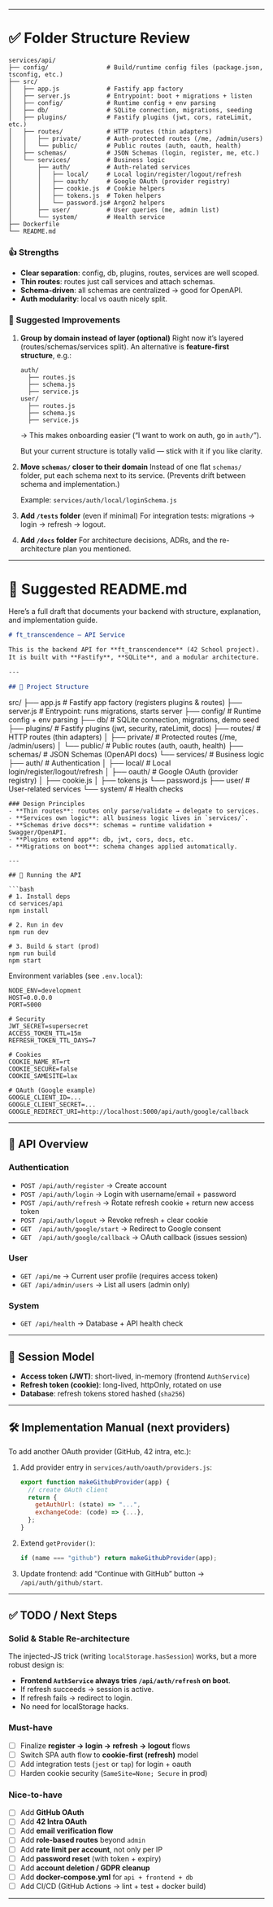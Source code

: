 
---

# ✅ Folder Structure Review

```
services/api/
├── config/                # Build/runtime config files (package.json, tsconfig, etc.)
├── src/
│   ├── app.js             # Fastify app factory
│   ├── server.js          # Entrypoint: boot + migrations + listen
│   ├── config/            # Runtime config + env parsing
│   ├── db/                # SQLite connection, migrations, seeding
│   ├── plugins/           # Fastify plugins (jwt, cors, rateLimit, etc.)
│   ├── routes/            # HTTP routes (thin adapters)
│   │   ├── private/       # Auth-protected routes (/me, /admin/users)
│   │   └── public/        # Public routes (auth, oauth, health)
│   ├── schemas/           # JSON Schemas (login, register, me, etc.)
│   └── services/          # Business logic
│       ├── auth/          # Auth-related services
│       │   ├── local/     # Local login/register/logout/refresh
│       │   ├── oauth/     # Google OAuth (provider registry)
│       │   ├── cookie.js  # Cookie helpers
│       │   ├── tokens.js  # Token helpers
│       │   └── password.js# Argon2 helpers
│       ├── user/          # User queries (me, admin list)
│       └── system/        # Health service
├── Dockerfile
└── README.md
```

### 👍 Strengths

* **Clear separation**: config, db, plugins, routes, services are well scoped.
* **Thin routes**: routes just call services and attach schemas.
* **Schema-driven**: all schemas are centralized → good for OpenAPI.
* **Auth modularity**: local vs oauth nicely split.

### 🔧 Suggested Improvements

1. **Group by domain instead of layer (optional)**
   Right now it’s layered (routes/schemas/services split).
   An alternative is **feature-first structure**, e.g.:

   ```
   auth/
     ├── routes.js
     ├── schema.js
     ├── service.js
   user/
     ├── routes.js
     ├── schema.js
     ├── service.js
   ```

   → This makes onboarding easier (“I want to work on auth, go in `auth/`”).

   But your current structure is totally valid — stick with it if you like clarity.

2. **Move `schemas/` closer to their domain**
   Instead of one flat `schemas/` folder, put each schema next to its service.
   (Prevents drift between schema and implementation.)

   Example:
   `services/auth/local/loginSchema.js`

3. **Add `/tests` folder** (even if minimal)
   For integration tests: migrations → login → refresh → logout.

4. **Add `/docs` folder**
   For architecture decisions, ADRs, and the re-architecture plan you mentioned.

---

# 📝 Suggested README.md

Here’s a full draft that documents your backend with structure, explanation, and implementation guide.

```markdown
# ft_transcendence – API Service

This is the backend API for **ft_transcendence** (42 School project).  
It is built with **Fastify**, **SQLite**, and a modular architecture.

---

## 📂 Project Structure

```

src/
├── app.js          # Fastify app factory (registers plugins & routes)
├── server.js       # Entrypoint: runs migrations, starts server
├── config/         # Runtime config + env parsing
├── db/             # SQLite connection, migrations, demo seed
├── plugins/        # Fastify plugins (jwt, security, rateLimit, docs)
├── routes/         # HTTP routes (thin adapters)
│   ├── private/    # Protected routes (/me, /admin/users)
│   └── public/     # Public routes (auth, oauth, health)
├── schemas/        # JSON Schemas (OpenAPI docs)
└── services/       # Business logic
    ├── auth/       # Authentication
│   ├── local/  # Local login/register/logout/refresh
│   ├── oauth/  # Google OAuth (provider registry)
│   ├── cookie.js
│   ├── tokens.js
    └── password.js
    ├── user/       # User-related services
    └── system/     # Health checks

````
### Design Principles
- **Thin routes**: routes only parse/validate → delegate to services.
- **Services own logic**: all business logic lives in `services/`.
- **Schemas drive docs**: schemas = runtime validation + Swagger/OpenAPI.
- **Plugins extend app**: db, jwt, cors, docs, etc.
- **Migrations on boot**: schema changes applied automatically.

---

## 🚀 Running the API

```bash
# 1. Install deps
cd services/api
npm install

# 2. Run in dev
npm run dev

# 3. Build & start (prod)
npm run build
npm start
````

Environment variables (see `.env.local`):

```
NODE_ENV=development
HOST=0.0.0.0
PORT=5000

# Security
JWT_SECRET=supersecret
ACCESS_TOKEN_TTL=15m
REFRESH_TOKEN_TTL_DAYS=7

# Cookies
COOKIE_NAME_RT=rt
COOKIE_SECURE=false
COOKIE_SAMESITE=lax

# OAuth (Google example)
GOOGLE_CLIENT_ID=...
GOOGLE_CLIENT_SECRET=...
GOOGLE_REDIRECT_URI=http://localhost:5000/api/auth/google/callback
```

---

## 📖 API Overview

### Authentication

* `POST /api/auth/register` → Create account
* `POST /api/auth/login` → Login with username/email + password
* `POST /api/auth/refresh` → Rotate refresh cookie + return new access token
* `POST /api/auth/logout` → Revoke refresh + clear cookie
* `GET  /api/auth/google/start` → Redirect to Google consent
* `GET  /api/auth/google/callback` → OAuth callback (issues session)

### User

* `GET /api/me` → Current user profile (requires access token)
* `GET /api/admin/users` → List all users (admin only)

### System

* `GET /api/health` → Database + API health check

---

## 🔐 Session Model

* **Access token (JWT)**: short-lived, in-memory (frontend `AuthService`)
* **Refresh token (cookie)**: long-lived, httpOnly, rotated on use
* **Database**: refresh tokens stored hashed (`sha256`)

---

## 🛠 Implementation Manual (next providers)

To add another OAuth provider (GitHub, 42 intra, etc.):

1. Add provider entry in `services/auth/oauth/providers.js`:

   ```js
   export function makeGithubProvider(app) {
     // create OAuth client
     return {
       getAuthUrl: (state) => "...",
       exchangeCode: (code) => {...},
     };
   }
   ```

2. Extend `getProvider()`:

   ```js
   if (name === "github") return makeGithubProvider(app);
   ```

3. Update frontend: add “Continue with GitHub” button → `/api/auth/github/start`.

---

## ✅ TODO / Next Steps

### Solid & Stable Re-architecture

The injected-JS trick (writing `localStorage.hasSession`) works, but a more robust design is:

* **Frontend `AuthService` always tries `/api/auth/refresh` on boot**.
* If refresh succeeds → session is active.
* If refresh fails → redirect to login.
* No need for localStorage hacks.

### Must-have

* [ ] Finalize **register → login → refresh → logout** flows
* [ ] Switch SPA auth flow to **cookie-first (refresh)** model
* [ ] Add integration tests (`jest` or `tap`) for login + oauth
* [ ] Harden cookie security (`SameSite=None; Secure` in prod)

### Nice-to-have

* [ ] Add **GitHub OAuth**
* [ ] Add **42 Intra OAuth**
* [ ] Add **email verification flow**
* [ ] Add **role-based routes** beyond `admin`
* [ ] Add **rate limit per account**, not only per IP
* [ ] Add **password reset** (with token + expiry)
* [ ] Add **account deletion / GDPR cleanup**
* [ ] Add **docker-compose.yml** for `api + frontend + db`
* [ ] Add CI/CD (GitHub Actions → lint + test + docker build)

---

